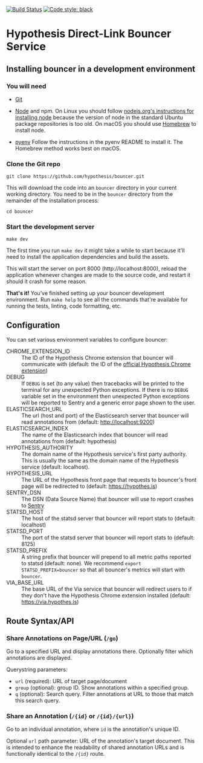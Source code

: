 [![Build Status](https://travis-ci.org/hypothesis/bouncer.svg?branch=master)](https://travis-ci.org/hypothesis/bouncer)
[![Code style: black](https://img.shields.io/badge/code%20style-black-000000.svg)](https://github.com/ambv/black)

Hypothesis Direct-Link Bouncer Service
======================================

Installing bouncer in a development environment
-----------------------------------------------

### You will need

* [Git](https://git-scm.com/)

* [Node](https://nodejs.org/) and npm.
  On Linux you should follow
  [nodejs.org's instructions for installing node](https://nodejs.org/en/download/package-manager/)
  because the version of node in the standard Ubuntu package repositories is
  too old.
  On macOS you should use [Homebrew](https://brew.sh/) to install node.

* [pyenv](https://github.com/pyenv/pyenv)
  Follow the instructions in the pyenv README to install it.
  The Homebrew method works best on macOS.

### Clone the Git repo

    git clone https://github.com/hypothesis/bouncer.git

This will download the code into an `bouncer` directory in your current working
directory. You need to be in the `bouncer` directory from the remainder of the
installation process:

    cd bouncer

### Start the development server

    make dev

The first time you run `make dev` it might take a while to start because it'll
need to install the application dependencies and build the assets.

This will start the server on port 8000 (http://localhost:8000), reload the
application whenever changes are made to the source code, and restart it should
it crash for some reason.

**That's it!** You’ve finished setting up your bouncer development environment. Run
`make help` to see all the commands that're available for running the tests,
linting, code formatting, etc.

Configuration
-------------

You can set various environment variables to configure bouncer:

<dl>
<dt>CHROME_EXTENSION_ID</dt>
<dd>The ID of the Hypothesis Chrome extension that bouncer will communicate with
(default: the ID of the <a href="https://chrome.google.com/webstore/detail/hypothesis-web-pdf-annota/bjfhmglciegochdpefhhlphglcehbmek" rel="nofollow">official Hypothesis Chrome extension</a>)</dd>

<dt>DEBUG</dt>
<dd>If <code>DEBUG</code> is set (to any value) then tracebacks will be printed to the
terminal for any unexpected Python exceptions. If there is no <code>DEBUG</code>
variable set in the environment then unexpected Python exceptions will be
reported to Sentry and a generic error page shown to the user.</dd>

<dt>ELASTICSEARCH_URL</dt>
<dd>The url (host and port) of the Elasticsearch server that bouncer will read
annotations from (default: <a href="http://localhost:9200" rel="nofollow">http://localhost:9200</a>)</dd>

<dt>ELASTICSEARCH_INDEX</dt>
<dd>The name of the Elasticsearch index that bouncer will read annotations
from (default: hypothesis)</dd>

<dt>HYPOTHESIS_AUTHORITY</dt>
<dd>The domain name of the Hypothesis service's first party authority.
This is usually the same as the domain name of the Hypothesis service
(default: localhost).</dd>

<dt>HYPOTHESIS_URL</dt>
<dd>The URL of the Hypothesis front page that requests to bouncer's front page
will be redirected to (default: <a href="https://hypothes.is" rel="nofollow">https://hypothes.is</a>)</dd>

<dt>SENTRY_DSN</dt>
<dd>The DSN (Data Source Name) that bouncer will use to report crashes to
<a href="https://getsentry.com/" rel="nofollow">Sentry</a></dd>

<dt>STATSD_HOST</dt>
<dd>The host of the statsd server that bouncer will report stats to
(default: localhost)</dd>

<dt>STATSD_PORT</dt>
<dd>The port of the statsd server that bouncer will report stats to
(default: 8125)</dd>

<dt>STATSD_PREFIX</dt>
<dd>A string prefix that bouncer will prepend to all metric paths reported to
statsd (default: none).
We recommend <code>export STATSD_PREFIX=bouncer</code> so that all bouncer's metrics
will start with <code>bouncer</code>.</dd>

<dt>VIA_BASE_URL</dt>
<dd>The base URL of the Via service that bouncer will redirect users to if they
don't have the Hypothesis Chrome extension installed
(default: <a href="https://via.hypothes.is" rel="nofollow">https://via.hypothes.is</a>)</dd>
</dl>

Route Syntax/API
----------------

### Share Annotations on Page/URL (`/go`)

Go to a specified URL and display annotations there. Optionally filter which
annotations are displayed.

Querystring parameters:

* `url` (required): URL of target page/document
* `group` (optional): group ID. Show annotations within a specified group.
* `q` (optional): Search query. Filter annotations at URL to those that match
  this search query.

### Share an Annotation (`/{id}` or `/{id}/{url}`)

Go to an individual annotation, where `id` is the annotation's unique ID.

Optional `url` path parameter: URL of the annotation's target document.
This is intended to enhance the readability of shared annotation URLs and
is functionally identical to the `/{id}` route.
